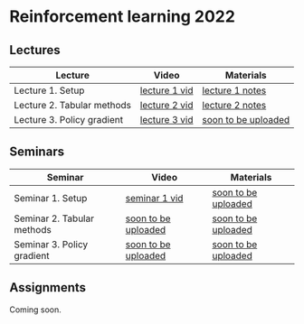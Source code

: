# Reinforcement learning 2022

## Lectures

Lecture | Video | Materials | 
| ----- |  ----- | ----- | 
| Lecture 1. Setup | [lecture 1 vid] | [lecture 1 notes] |
| Lecture 2. Tabular methods | [lecture 2 vid] | [lecture 2 notes] |
| Lecture 3. Policy gradient | [lecture 3 vid] | [soon to be uploaded]() |

## Seminars 

Seminar | Video | Materials |
| ----- | ------ | ----- | 
| Seminar 1. Setup | [seminar 1 vid] | [soon to be uploaded]() |
| Seminar 2. Tabular methods | [soon to be uploaded]() | [soon to be uploaded]() |
| Seminar 3. Policy gradient | [soon to be uploaded]() | [soon to be uploaded]() |

## Assignments

Coming soon.

[lecture 1 notes]: https://gitflic.ru/project/aidynamicaction/classedu2022-rl/blob?file=lectures%2Flec-1%2FRL2022-lec1-notes-class.pdf
[lecture 2 notes]: https://gitflic.ru/project/aidynamicaction/classedu2022-rl/blob?file=lectures%2Flec-2%2FRL2022-lec2-notes-class.pdf
[lecture 3 notes]: https://gitflic.ru/project/aidynamicaction/classedu2022-rl/blob?file=lectures%2Flec-2%2FRL2022-lec3-notes-class.pdf

[lecture 1 vid]: https://dzen.ru/video/watch/63205f2c5851e006834c857a
[lecture 2 vid]: https://dzen.ru/video/watch/632095bd70e9127d7bc14381
[lecture 3 vid]: https://dzen.ru/video/watch/63209908e772054853b1e483

[seminar 1 slides]: https://gitflic.ru/project/aidynamicaction/classedu2022-rl/blob?file=seminars%2Fsem-1%2FRL2022-sem1-slides-class.pdf

[seminar 1 vid]: https://dzen.ru/video/watch/6320ac92dd1b7e17e7124c42
